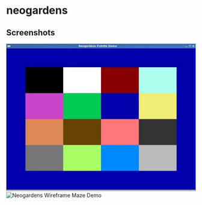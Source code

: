 # neogardens

## Screenshots

![Neogardens Palette Demo][1pal]
![Neogardens Wireframe Maze Demo][2maze]

[1pal]: https://github.com/jacmoe/neogardens/raw/master/1pal.jpg "Neogardens Palette Demo"
[2maze]: https://github.com/jacmoe/neogardens/raw/master/1maze.jpg "Neogardens Wireframe Maze Demo"
